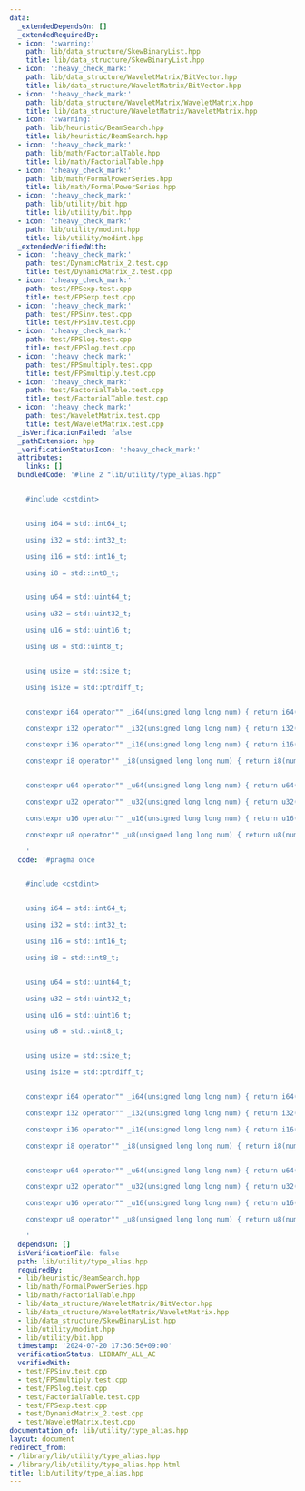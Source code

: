 ```yaml
---
data:
  _extendedDependsOn: []
  _extendedRequiredBy:
  - icon: ':warning:'
    path: lib/data_structure/SkewBinaryList.hpp
    title: lib/data_structure/SkewBinaryList.hpp
  - icon: ':heavy_check_mark:'
    path: lib/data_structure/WaveletMatrix/BitVector.hpp
    title: lib/data_structure/WaveletMatrix/BitVector.hpp
  - icon: ':heavy_check_mark:'
    path: lib/data_structure/WaveletMatrix/WaveletMatrix.hpp
    title: lib/data_structure/WaveletMatrix/WaveletMatrix.hpp
  - icon: ':warning:'
    path: lib/heuristic/BeamSearch.hpp
    title: lib/heuristic/BeamSearch.hpp
  - icon: ':heavy_check_mark:'
    path: lib/math/FactorialTable.hpp
    title: lib/math/FactorialTable.hpp
  - icon: ':heavy_check_mark:'
    path: lib/math/FormalPowerSeries.hpp
    title: lib/math/FormalPowerSeries.hpp
  - icon: ':heavy_check_mark:'
    path: lib/utility/bit.hpp
    title: lib/utility/bit.hpp
  - icon: ':heavy_check_mark:'
    path: lib/utility/modint.hpp
    title: lib/utility/modint.hpp
  _extendedVerifiedWith:
  - icon: ':heavy_check_mark:'
    path: test/DynamicMatrix_2.test.cpp
    title: test/DynamicMatrix_2.test.cpp
  - icon: ':heavy_check_mark:'
    path: test/FPSexp.test.cpp
    title: test/FPSexp.test.cpp
  - icon: ':heavy_check_mark:'
    path: test/FPSinv.test.cpp
    title: test/FPSinv.test.cpp
  - icon: ':heavy_check_mark:'
    path: test/FPSlog.test.cpp
    title: test/FPSlog.test.cpp
  - icon: ':heavy_check_mark:'
    path: test/FPSmultiply.test.cpp
    title: test/FPSmultiply.test.cpp
  - icon: ':heavy_check_mark:'
    path: test/FactorialTable.test.cpp
    title: test/FactorialTable.test.cpp
  - icon: ':heavy_check_mark:'
    path: test/WaveletMatrix.test.cpp
    title: test/WaveletMatrix.test.cpp
  _isVerificationFailed: false
  _pathExtension: hpp
  _verificationStatusIcon: ':heavy_check_mark:'
  attributes:
    links: []
  bundledCode: '#line 2 "lib/utility/type_alias.hpp"


    #include <cstdint>


    using i64 = std::int64_t;

    using i32 = std::int32_t;

    using i16 = std::int16_t;

    using i8 = std::int8_t;


    using u64 = std::uint64_t;

    using u32 = std::uint32_t;

    using u16 = std::uint16_t;

    using u8 = std::uint8_t;


    using usize = std::size_t;

    using isize = std::ptrdiff_t;


    constexpr i64 operator"" _i64(unsigned long long num) { return i64(num); }

    constexpr i32 operator"" _i32(unsigned long long num) { return i32(num); }

    constexpr i16 operator"" _i16(unsigned long long num) { return i16(num); }

    constexpr i8 operator"" _i8(unsigned long long num) { return i8(num); }


    constexpr u64 operator"" _u64(unsigned long long num) { return u64(num); }

    constexpr u32 operator"" _u32(unsigned long long num) { return u32(num); }

    constexpr u16 operator"" _u16(unsigned long long num) { return u16(num); }

    constexpr u8 operator"" _u8(unsigned long long num) { return u8(num); }

    '
  code: '#pragma once


    #include <cstdint>


    using i64 = std::int64_t;

    using i32 = std::int32_t;

    using i16 = std::int16_t;

    using i8 = std::int8_t;


    using u64 = std::uint64_t;

    using u32 = std::uint32_t;

    using u16 = std::uint16_t;

    using u8 = std::uint8_t;


    using usize = std::size_t;

    using isize = std::ptrdiff_t;


    constexpr i64 operator"" _i64(unsigned long long num) { return i64(num); }

    constexpr i32 operator"" _i32(unsigned long long num) { return i32(num); }

    constexpr i16 operator"" _i16(unsigned long long num) { return i16(num); }

    constexpr i8 operator"" _i8(unsigned long long num) { return i8(num); }


    constexpr u64 operator"" _u64(unsigned long long num) { return u64(num); }

    constexpr u32 operator"" _u32(unsigned long long num) { return u32(num); }

    constexpr u16 operator"" _u16(unsigned long long num) { return u16(num); }

    constexpr u8 operator"" _u8(unsigned long long num) { return u8(num); }

    '
  dependsOn: []
  isVerificationFile: false
  path: lib/utility/type_alias.hpp
  requiredBy:
  - lib/heuristic/BeamSearch.hpp
  - lib/math/FormalPowerSeries.hpp
  - lib/math/FactorialTable.hpp
  - lib/data_structure/WaveletMatrix/BitVector.hpp
  - lib/data_structure/WaveletMatrix/WaveletMatrix.hpp
  - lib/data_structure/SkewBinaryList.hpp
  - lib/utility/modint.hpp
  - lib/utility/bit.hpp
  timestamp: '2024-07-20 17:36:56+09:00'
  verificationStatus: LIBRARY_ALL_AC
  verifiedWith:
  - test/FPSinv.test.cpp
  - test/FPSmultiply.test.cpp
  - test/FPSlog.test.cpp
  - test/FactorialTable.test.cpp
  - test/FPSexp.test.cpp
  - test/DynamicMatrix_2.test.cpp
  - test/WaveletMatrix.test.cpp
documentation_of: lib/utility/type_alias.hpp
layout: document
redirect_from:
- /library/lib/utility/type_alias.hpp
- /library/lib/utility/type_alias.hpp.html
title: lib/utility/type_alias.hpp
---
```

